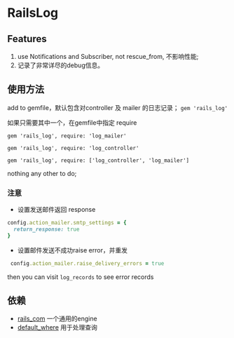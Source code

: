 # RailsLog


## Features

1. use Notifications and Subscriber, not rescue_from, 不影响性能;
2. 记录了非常详尽的debug信息。

## 使用方法

add to gemfile，默认包含对controller 及 mailer 的日志记录；
`gem 'rails_log'`

如果只需要其中一个，在gemfile中指定 require

`gem 'rails_log', require: 'log_mailer'`

`gem 'rails_log', require: 'log_controller'`

`gem 'rails_log', require: ['log_controller', 'log_mailer']`

nothing any other to do;

### 注意

* 设置发送邮件返回 response

```ruby
config.action_mailer.smtp_settings = {
  return_response: true
}
```

* 设置邮件发送不成功raise error，并重发

```ruby
 config.action_mailer.raise_delivery_errors = true
```


then you can visit `log_records` to see error records


## 依赖
* [rails_com](https://github.com/qinmingyuan/rails_com) 一个通用的engine
* [default_where](https://github.com/qinmingyuan/default_where) 用于处理查询